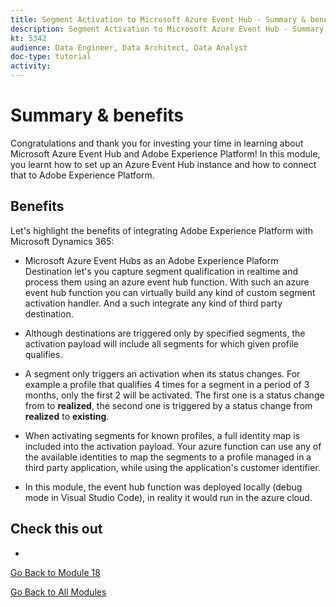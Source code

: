 ```yaml
---
title: Segment Activation to Microsoft Azure Event Hub - Summary & benefits
description: Segment Activation to Microsoft Azure Event Hub - Summary & benefits
kt: 5342
audience: Data Engineer, Data Architect, Data Analyst
doc-type: tutorial
activity: 
---
```


# Summary & benefits

Congratulations and thank you for investing your time in learning about Microsoft Azure Event Hub and Adobe Experience Platform! 
In this module, you learnt how to set up an Azure Event Hub instance and how to connect that to Adobe Experience Platform.

## Benefits

Let's highlight the benefits of integrating Adobe Experience Platform with Microsoft Dynamics 365:

- Microsoft Azure Event Hubs as an Adobe Experience Plaform Destination let's you capture segment qualification in realtime and process them using an azure event hub function. With such an azure event hub function you can virtually build any kind of custom segment activation handler. And a such integrate any kind of third party destination.

- Although destinations are triggered only by specified segments, the activation payload will include all segments for which given profile qualifies.

- A segment only triggers an activation when its status changes. For example a profile that qualifies 4 times for a segment in a period of 3 months, only the first 2 will be activated. The first one is a status change from to **realized**, the second one is triggered by a status change from **realized** to **existing**.

- When activating segments for known profiles, a full identity map is included into the activation payload. Your azure function can use any of the available identities to map the segments to a profile managed in a third party application, while using the application's customer identifier.

- In this module, the event hub function was deployed locally (debug mode in Visual Studio Code), in reality it would run in the azure cloud.

## Check this out

- 

[Go Back to Module 18](./segment-activation-microsoft-azure-eventhub.md)

[Go Back to All Modules](./../../overview.md)

